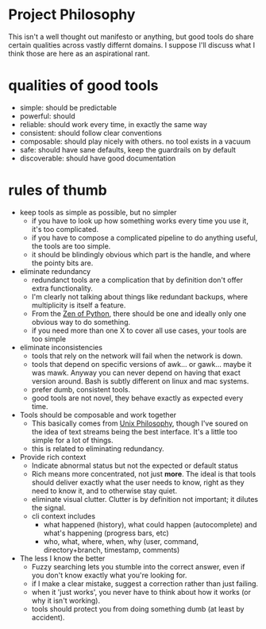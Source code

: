 # Project Philosophy
This isn't a well thought out manifesto or anything, but good tools do share certain qualities across vastly differnt domains.
I suppose I'll discuss what I think those are here as an aspirational rant.

# qualities of good tools
* simple:       should be predictable
* powerful:     should 
* reliable:     should work every time, in exactly the same way
* consistent:   should follow clear conventions
* composable:   should play nicely with others. no tool exists in a vacuum
* safe:         should have sane defaults, keep the guardrails on by default
* discoverable: should have good documentation

# rules of thumb
* keep tools as simple as possible, but no simpler
    * if you have to look up how something works every time you use it, it's too complicated.
    * if you have to compose a complicated pipeline to do anything useful, the tools are too simple.
    * it should be blindingly obvious which part is the handle, and where the pointy bits are.
* eliminate redundancy
    * redundanct tools are a complication that by definition don't offer extra functionality.
    * I'm clearly not talking about things like redundant backups, where multiplicity is itself a feature.
    * From the [Zen of Python](https://en.wikipedia.org/wiki/Zen_of_Python#Principles), there should be one and ideally only one obvious way to do something.
    * if you need more than one X to cover all use cases, your tools are too simple
* eliminate inconsistencies
    * tools that rely on the network will fail when the network is down.
    * tools that depend on specific versions of awk... or gawk... maybe it was mawk. Anyway you can never depend on having that exact version around. Bash is subtly different on linux and mac systems.
    * prefer dumb, consistent tools.
    * good tools are not novel, they behave exactly as expected every time.
* Tools should be composable and work together
    * This basically comes from [Unix Philosophy](https://en.wikipedia.org/wiki/Unix_philosophy), though I've soured on the idea of text streams being the best interface. It's a little too simple for a lot of things.
    * this is related to eliminating redundancy.
* Provide rich context
    * Indicate abnormal status but not the expected or default status
    * Rich means more concentrated, not just **more**. The ideal is that tools should deliver exactly what the user needs to know, right as they need to know it, and to otherwise stay quiet.
    * eliminate visual clutter. Clutter is by definition not important; it dilutes the signal.
    * cli context includes
        * what happened (history), what could happen (autocomplete) and what's happening (progress bars, etc)
        * who, what, where, when, why (user, command, directory+branch, timestamp, comments)
* The less I know the better
    * Fuzzy searching lets you stumble into the correct answer, even if you don't know exactly what you're looking for.
    * if I make a clear mistake, suggest a correction rather than just failing.
    * when it 'just works', you never have to think about how it works (or why it isn't working).
    * tools should protect you from doing something dumb (at least by accident).

